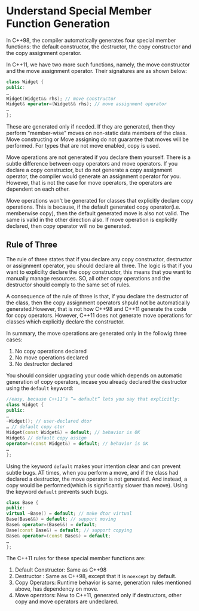 # Understand Special Member Function Generation

In C++98, the compiler automatically generates four special member functions: the default constructor, the destructor, the copy constructor
and the copy assignment operator.

In C++11, we have two more such functions, namely, the move constructor and the move assignment operator. Their signatures are as 
shown below:

```c++
class Widget {
public:
…
Widget(Widget&& rhs); // move constructor
Widget& operator=(Widget&& rhs); // move assignment operator
…
};
```

These are generated only if needed. If they are generated, then they perform "member-wise" moves on non-static data members of the class. 
Move constructing or Move assigning do not guarantee that moves will be performed. For types that are not move enabled, copy is used.

Move operations are not generated if you declare them yourself. There is a subtle difference between copy operators and move operators.
If you declare a copy constructor, but do not generate a copy assignment operator, the compiler would generate an assignment operator for 
you. However, that is not the case for move operators, the operators are dependent on each other.

Move operations won't be generated for classes that explicitly declare copy operations. This is because, if the default generated copy
operator(i.e. memberwise copy), then the default generated move is also not valid. The same is valid in the other direction also.
If move operation is explicitly declared, then copy operator will no be generated.


## Rule of Three

The rule of three states that if you declare any copy constructor, destructor or assignment operator, you should declare all three.
The logic is that if you want to explicilty declare the copy constructor, this means that you want to manually manage resources.
SO, all other copy operations and the destructor should comply to the same set of rules.

A consequence of the rule of three is that, if you declare the destructor of the class, then the copy assignment operators shpuld not be
automatically generated.However, that is not how C++98 and C++11 generate the code for copy operators. However, C++11 does not generate
move operations for classes which explicitly declare the constructor.

In summary, the move operations are generated only in the followig three cases:
1. No copy operations declared 
2. No move operations declared
3. No destructor declared

You should consider upgrading your code which depends on automatic generation of copy operators, incase you already declared the
destructor using the `default` keyword:
```c++
//easy, because C++11’s “= default” lets you say that explicitly:
class Widget {
public:
…
~Widget(); // user-declared dtor
… // default copy ctor
Widget(const Widget&) = default; // behavior is OK
Widget& // default copy assign
operator=(const Widget&) = default; // behavior is OK
…
};
```
Using the keyword `default` makes your intention clear and can prevent subtle bugs. AT times, when you perform a move, and if the class
had declared a destructor, the move operator is not generated. And instead, a copy would be performed(which is significantly slower
than move). Using the keyword `default` prevents such bugs.

```c++
class Base {
public:
virtual ~Base() = default; // make dtor virtual
Base(Base&&) = default; // support moving
Base& operator=(Base&&) = default;
Base(const Base&) = default; // support copying
Base& operator=(const Base&) = default;
…
};
```

The C++11 rules for these special member functions are:
1. Default Constructor: Same as C++98
2. Destructor : Same as C++98, except that it is `noexcept` by default.
3. Copy Operators: Runtime behavior is same, generation rules mentioned above, has dependency on move.
4. Move operators: New to C++11, generated only if destructors, other copy and move operators are undeclared.
